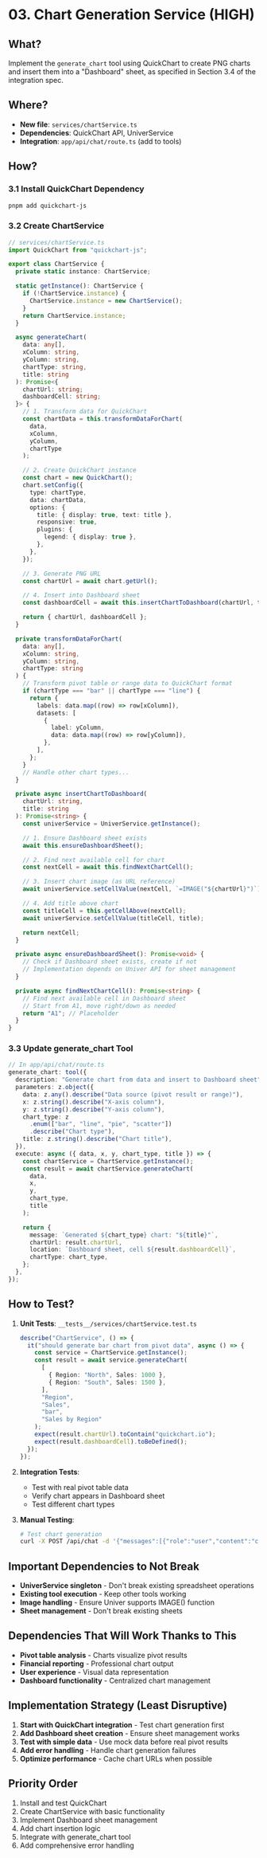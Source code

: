 # 03. Chart Generation Service (HIGH)

## What?

Implement the `generate_chart` tool using QuickChart to create PNG charts and insert them into a "Dashboard" sheet, as specified in Section 3.4 of the integration spec.

## Where?

- **New file**: `services/chartService.ts`
- **Dependencies**: QuickChart API, UniverService
- **Integration**: `app/api/chat/route.ts` (add to tools)

## How?

### 3.1 Install QuickChart Dependency

```bash
pnpm add quickchart-js
```

### 3.2 Create ChartService

```typescript
// services/chartService.ts
import QuickChart from "quickchart-js";

export class ChartService {
  private static instance: ChartService;

  static getInstance(): ChartService {
    if (!ChartService.instance) {
      ChartService.instance = new ChartService();
    }
    return ChartService.instance;
  }

  async generateChart(
    data: any[],
    xColumn: string,
    yColumn: string,
    chartType: string,
    title: string
  ): Promise<{
    chartUrl: string;
    dashboardCell: string;
  }> {
    // 1. Transform data for QuickChart
    const chartData = this.transformDataForChart(
      data,
      xColumn,
      yColumn,
      chartType
    );

    // 2. Create QuickChart instance
    const chart = new QuickChart();
    chart.setConfig({
      type: chartType,
      data: chartData,
      options: {
        title: { display: true, text: title },
        responsive: true,
        plugins: {
          legend: { display: true },
        },
      },
    });

    // 3. Generate PNG URL
    const chartUrl = await chart.getUrl();

    // 4. Insert into Dashboard sheet
    const dashboardCell = await this.insertChartToDashboard(chartUrl, title);

    return { chartUrl, dashboardCell };
  }

  private transformDataForChart(
    data: any[],
    xColumn: string,
    yColumn: string,
    chartType: string
  ) {
    // Transform pivot table or range data to QuickChart format
    if (chartType === "bar" || chartType === "line") {
      return {
        labels: data.map((row) => row[xColumn]),
        datasets: [
          {
            label: yColumn,
            data: data.map((row) => row[yColumn]),
          },
        ],
      };
    }
    // Handle other chart types...
  }

  private async insertChartToDashboard(
    chartUrl: string,
    title: string
  ): Promise<string> {
    const univerService = UniverService.getInstance();

    // 1. Ensure Dashboard sheet exists
    await this.ensureDashboardSheet();

    // 2. Find next available cell for chart
    const nextCell = await this.findNextChartCell();

    // 3. Insert chart image (as URL reference)
    await univerService.setCellValue(nextCell, `=IMAGE("${chartUrl}")`);

    // 4. Add title above chart
    const titleCell = this.getCellAbove(nextCell);
    await univerService.setCellValue(titleCell, title);

    return nextCell;
  }

  private async ensureDashboardSheet(): Promise<void> {
    // Check if Dashboard sheet exists, create if not
    // Implementation depends on Univer API for sheet management
  }

  private async findNextChartCell(): Promise<string> {
    // Find next available cell in Dashboard sheet
    // Start from A1, move right/down as needed
    return "A1"; // Placeholder
  }
}
```

### 3.3 Update generate_chart Tool

```typescript
// In app/api/chat/route.ts
generate_chart: tool({
  description: "Generate chart from data and insert to Dashboard sheet",
  parameters: z.object({
    data: z.any().describe("Data source (pivot result or range)"),
    x: z.string().describe("X-axis column"),
    y: z.string().describe("Y-axis column"),
    chart_type: z
      .enum(["bar", "line", "pie", "scatter"])
      .describe("Chart type"),
    title: z.string().describe("Chart title"),
  }),
  execute: async ({ data, x, y, chart_type, title }) => {
    const chartService = ChartService.getInstance();
    const result = await chartService.generateChart(
      data,
      x,
      y,
      chart_type,
      title
    );

    return {
      message: `Generated ${chart_type} chart: "${title}"`,
      chartUrl: result.chartUrl,
      location: `Dashboard sheet, cell ${result.dashboardCell}`,
      chartType: chart_type,
    };
  },
});
```

## How to Test?

1. **Unit Tests**: `__tests__/services/chartService.test.ts`

   ```typescript
   describe("ChartService", () => {
     it("should generate bar chart from pivot data", async () => {
       const service = ChartService.getInstance();
       const result = await service.generateChart(
         [
           { Region: "North", Sales: 1000 },
           { Region: "South", Sales: 1500 },
         ],
         "Region",
         "Sales",
         "bar",
         "Sales by Region"
       );
       expect(result.chartUrl).toContain("quickchart.io");
       expect(result.dashboardCell).toBeDefined();
     });
   });
   ```

2. **Integration Tests**:

   - Test with real pivot table data
   - Verify chart appears in Dashboard sheet
   - Test different chart types

3. **Manual Testing**:
   ```bash
   # Test chart generation
   curl -X POST /api/chat -d '{"messages":[{"role":"user","content":"create a bar chart of sales by region"}]}'
   ```

## Important Dependencies to Not Break

- **UniverService singleton** - Don't break existing spreadsheet operations
- **Existing tool execution** - Keep other tools working
- **Image handling** - Ensure Univer supports IMAGE() function
- **Sheet management** - Don't break existing sheets

## Dependencies That Will Work Thanks to This

- **Pivot table analysis** - Charts visualize pivot results
- **Financial reporting** - Professional chart output
- **User experience** - Visual data representation
- **Dashboard functionality** - Centralized chart management

## Implementation Strategy (Least Disruptive)

1. **Start with QuickChart integration** - Test chart generation first
2. **Add Dashboard sheet creation** - Ensure sheet management works
3. **Test with simple data** - Use mock data before real pivot results
4. **Add error handling** - Handle chart generation failures
5. **Optimize performance** - Cache chart URLs when possible

## Priority Order

1. Install and test QuickChart
2. Create ChartService with basic functionality
3. Implement Dashboard sheet management
4. Add chart insertion logic
5. Integrate with generate_chart tool
6. Add comprehensive error handling
